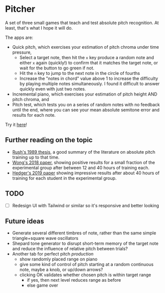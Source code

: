 # Pitcher

A set of three small games that teach and test absolute pitch recognition.  At least, that's what I hope it will do.

The apps are:

* Quick pitch, which exercises your estimation of pitch chroma under time pressure,
    * Select a target note, then hit the `x` key produce a random note and either `x` again (quickly!) to confirm that it matches the target note, or wait for the button to go green if not.
    * Hit the `n` key to jump to the next note in the circle of fourths
    * Increase the "notes in chord" value above 1 to increase the difficulty by playing multiple notes simultaneously. I found it difficult to answer quickly even with just two notes.
* Incremental piano, which exercises your estimation of pitch height AND pitch chroma, and
* Pitch test, which tests you on a series of random notes with no feedback until the end, where you can see your mean absolute semitone error and results for each note.

Try it [here](https://pitcher.overto.eu)!

## Further reading on the topic
* [Rush's 1989 thesis](https://etd.ohiolink.edu/!etd.send_file?accession=osu1216931520&disposition=inline), a good summary of the literature on absolute pitch training up to that time.
* [Wong's 2018 paper](https://www.biorxiv.org/content/10.1101/355933v1.full.pdf), showing positive results for a small fraction of the experimental group after between 12 and 40 hours of training each.
* [Hedger's 2019 paper](https://www.ncbi.nlm.nih.gov/pmc/articles/PMC6759182/) showing impressive results after about 40 hours of training for each student in the experimental group.

## TODO
* [ ] Redesign UI with Tailwind or similar so it's responsive and better looking

## Future ideas
* Generate several different timbres of note, rather than the same simple triangle+square wave oscillators
* Shepard tone generator to disrupt short-term memory of the target note and reduce the influence of relative pitch between trials?
* Another tab for perfect pitch *production*
  * show randomly placed range on piano
  * give some kind of control of pitch starting at a random continuous note, maybe a knob, or up/down arrows?
  * clicking OK validates whether chosen pitch is within target range
    * if yes, then next level reduces range as before
    * else game over
